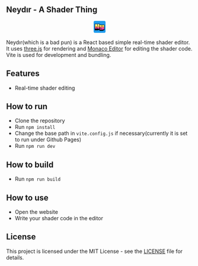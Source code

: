## Neydır - A Shader Thing

<p align="center">
    <img width="32" height="32" src="public/favicon-32x32.png">
</p>

Neydır(which is a bad pun) is a React based simple real-time shader editor. 
It uses [three.js](https://threejs.org) for rendering and [Monaco Editor](https://github.com/microsoft/monaco-editor) for editing the shader code. Vite is used for development and bundling.

## Features
- Real-time shader editing

## How to run
- Clone the repository
- Run `npm install`
- Change the base path in `vite.config.js` if necessary(currently it is set to run under Github Pages)
- Run `npm run dev`

## How to build
- Run `npm run build`

## How to use
- Open the website
- Write your shader code in the editor

## License
This project is licensed under the MIT License - see the [LICENSE](LICENSE) file for details.